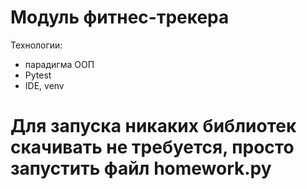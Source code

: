 # Модуль фитнес-трекера

Технологии: 
- парадигма ООП
- Pytest
- IDE, venv

# Для запуска никаких библиотек скачивать не требуется, просто запустить файл homework.py
